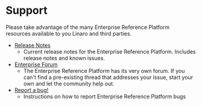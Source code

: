 # Support

Please take advantage of the many Enterprise Reference Platform resources available to you Linaro and third parties.

- [Release Notes](../ReleaseNotes.md)
   - Current release notes for the Enterprise Reference Platform. Includes release notes and known issues.
- [Enterprise Forum](http://www.96boards.org/forums/forum/products/dragonboard410c/)
   - The Enterprise Reference Platform has its very own forum. If you can't find a pre-existing thread that addresses your issue, start your own and let the community help out.
- [Report a bug!](../../../Extras/Report-a-bug.md)
   - Instructions on how to report Enterprise Reference Platform bugs
